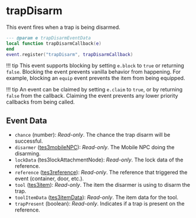 # trapDisarm

This event fires when a trap is being disarmed.

```lua
--- @param e trapDisarmEventData
local function trapDisarmCallback(e)
end
event.register("trapDisarm", trapDisarmCallback)
```

!!! tip
	This event supports blocking by setting `e.block` to `true` or returning `false`. Blocking the event prevents vanilla behavior from happening. For example, blocking an `equip` event prevents the item from being equipped.

!!! tip
	An event can be claimed by setting `e.claim` to `true`, or by returning `false` from the callback. Claiming the event prevents any lower priority callbacks from being called.

## Event Data

* `chance` (number): *Read-only*. The chance the trap disarm will be successful.
* `disarmer` ([tes3mobileNPC](../../types/tes3mobileNPC)): *Read-only*. The Mobile NPC doing the disarming.
* `lockData` (tes3lockAttachmentNode): *Read-only*. The lock data of the reference.
* `reference` ([tes3reference](../../types/tes3reference)): *Read-only*. The reference that triggered the event (container, door, etc.).
* `tool` ([tes3item](../../types/tes3item)): *Read-only*. The item the disarmer is using to disarm the trap.
* `toolItemData` ([tes3itemData](../../types/tes3itemData)): *Read-only*. The item data for the tool.
* `trapPresent` (boolean): *Read-only*. Indicates if a trap is present on the reference.

